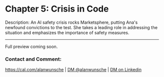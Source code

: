 # Chapter 5: Crisis in Code

> 
>
 

Description: An AI safety crisis rocks Marketsphere, putting Ana's newfound convictions to the test. She takes a leading role in addressing the situation and emphasizes the importance of safety measures.

---

Full preview coming soon.

### Contact and Comment:

<a href="https://cal.com/alanwunsche">https://cal.com/alanwunsche</a> | <a href="https://x.com/alanwunsche">DM @alanwunsche</a> | <a href="https://linkedin.com/in/alanwunsche">DM on Linkedin</a>
<br /><br />